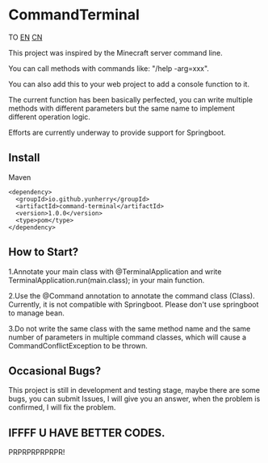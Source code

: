# CommandTerminal

TO [EN](https://github.com/YunHerry/CommandTerminal/blob/master/README_EN.md) [CN](https://github.com/YunHerry/CommandTerminal/blob/master/README.md)

This project was inspired by the Minecraft server command line.

You can call methods with commands like: "/help -arg=xxx".

You can also add this to your web project to add a console function to it.

The current function has been basically perfected, you can write multiple methods with different parameters but the same name to implement different operation logic.

Efforts are currently underway to provide support for Springboot.


## Install
Maven
```
<dependency>
  <groupId>io.github.yunherry</groupId>
  <artifactId>command-terminal</artifactId>
  <version>1.0.0</version>
  <type>pom</type>
</dependency>
```

## How to Start?

1.Annotate your main class with @TerminalApplication and write TerminalApplication.run(main.class); in your main function.

2.Use the @Command annotation to annotate the command class (Class). Currently, it is not compatible with Springboot. Please don't use springboot to manage bean.

3.Do not write the same class with the same method name and the same number of parameters in multiple command classes, which will cause a CommandConflictException to be thrown.
## Occasional Bugs?
This project is still in development and testing stage, maybe there are some bugs, you can submit Issues, I will give you an answer, when the problem is confirmed, I will fix the problem.
## IFFFF U HAVE BETTER CODES.
PRPRPRPRPRPR!
